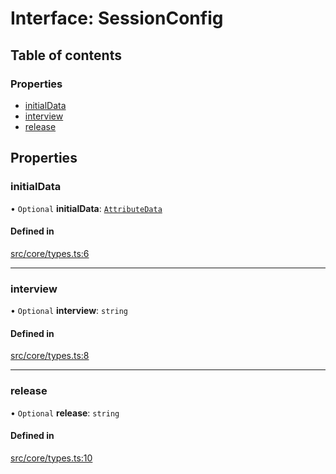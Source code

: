 # Interface: SessionConfig

## Table of contents

### Properties

- [initialData](../wiki/SessionConfig#initialdata)
- [interview](../wiki/SessionConfig#interview)
- [release](../wiki/SessionConfig#release)

## Properties

### initialData

• `Optional` **initialData**: [`AttributeData`](../wiki/Exports#attributedata)

#### Defined in

[src/core/types.ts:6](https://github.com/decisively-io/interview-sdk/blob/166baed/src/core/types.ts#L6)

___

### interview

• `Optional` **interview**: `string`

#### Defined in

[src/core/types.ts:8](https://github.com/decisively-io/interview-sdk/blob/166baed/src/core/types.ts#L8)

___

### release

• `Optional` **release**: `string`

#### Defined in

[src/core/types.ts:10](https://github.com/decisively-io/interview-sdk/blob/166baed/src/core/types.ts#L10)
